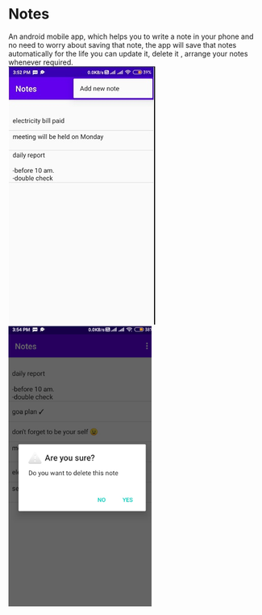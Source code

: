 # Notes
 An android mobile app, which helps you to write a note in your phone and no need to worry about saving that note, the app will save that notes automatically for the life you can update it, delete it , arrange your notes whenever required.   
![Screenshot](https://github.com/Pratikshamallik/Notes/blob/master/screenshot.png)
![Screenshot](https://github.com/Pratikshamallik/Notes/blob/master/screenshot1.png)
